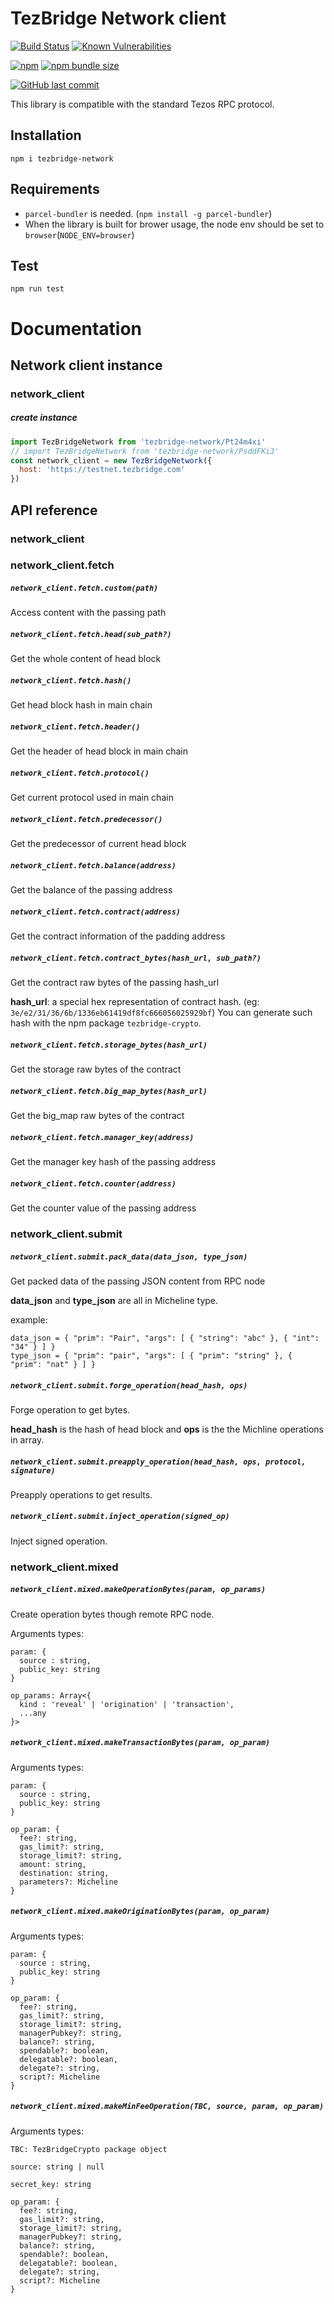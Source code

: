 # TezBridge Network client

[![Build Status](https://travis-ci.org/tezbridge/tezbridge-network.svg?branch=master)](https://travis-ci.org/tezbridge/tezbridge-network)
[![Known Vulnerabilities](https://snyk.io/test/github/tezbridge/tezbridge-network/badge.svg?targetFile=package.json)](https://snyk.io/test/github/tezbridge/tezbridge-network?targetFile=package.json)

[![npm](https://img.shields.io/npm/v/tezbridge-network.svg?color=birghtgreen)](https://www.npmjs.com/package/tezbridge-network)
[![npm bundle size](https://img.shields.io/bundlephobia/minzip/tezbridge-network.svg?color=brightgreen)](https://www.npmjs.com/package/tezbridge-network)

[![GitHub last commit](https://img.shields.io/github/last-commit/tezbridge/tezbridge-network.svg)](https://github.com/tezbridge/tezbridge-network/commits/master)

This library is compatible with the standard Tezos RPC protocol.

## Installation
`npm i tezbridge-network`

## Requirements
- `parcel-bundler` is needed. (`npm install -g parcel-bundler`)
- When the library is built for brower usage, the node env should be set to `browser`(`NODE_ENV=browser`)

## Test
`npm run test`

# Documentation

## Network client instance

### network_client

##### create instance
```javascript
import TezBridgeNetwork from 'tezbridge-network/Pt24m4xi'
// import TezBridgeNetwork from 'tezbridge-network/PsddFKi3'
const network_client = new TezBridgeNetwork({
  host: 'https://testnet.tezbridge.com'
})
```

## API reference

### network_client

### network_client.fetch

##### `network_client.fetch.custom(path)`
Access content with the passing path

##### `network_client.fetch.head(sub_path?)`
Get the whole content of head block

##### `network_client.fetch.hash()`
Get head block hash in main chain

##### `network_client.fetch.header()`
Get the header of head block in main chain

##### `network_client.fetch.protocol()`
Get current protocol used in main chain

##### `network_client.fetch.predecessor()`
Get the predecessor of current head block

##### `network_client.fetch.balance(address)`
Get the balance of the passing address

##### `network_client.fetch.contract(address)`
Get the contract information of the padding address

##### `network_client.fetch.contract_bytes(hash_url, sub_path?)`
Get the contract raw bytes of the passing hash_url

**hash_url**: a special hex representation of contract hash. (eg: `3e/e2/31/36/6b/1336eb61419df8fc666056025929bf`)
You can generate such hash with the npm package `tezbridge-crypto`.

##### `network_client.fetch.storage_bytes(hash_url)`
Get the storage raw bytes of the contract

##### `network_client.fetch.big_map_bytes(hash_url)`
Get the big_map raw bytes of the contract

##### `network_client.fetch.manager_key(address)`
Get the manager key hash of the passing address

##### `network_client.fetch.counter(address)`
Get the counter value of the passing address


### network_client.submit

##### `network_client.submit.pack_data(data_json, type_json)`
Get packed data of the passing JSON content from RPC node

**data_json** and **type_json** are all in Micheline type.

example:
```
data_json = { "prim": "Pair", "args": [ { "string": "abc" }, { "int": "34" } ] }
type_json = { "prim": "pair", "args": [ { "prim": "string" }, { "prim": "nat" } ] }
``` 

##### `network_client.submit.forge_operation(head_hash, ops)`
Forge operation to get bytes.

**head_hash** is the hash of head block and **ops** is the the Michline operations in array.

##### `network_client.submit.preapply_operation(head_hash, ops, protocol, signature)`
Preapply operations to get results.

##### `network_client.submit.inject_operation(signed_op)`
Inject signed operation.


### network_client.mixed

##### `network_client.mixed.makeOperationBytes(param, op_params)`
Create operation bytes though remote RPC node.

Arguments types:
```
param: {
  source : string,
  public_key: string
}

op_params: Array<{
  kind : 'reveal' | 'origination' | 'transaction',
  ...any
}>
```

##### `network_client.mixed.makeTransactionBytes(param, op_param)`

Arguments types:
```
param: {
  source : string,
  public_key: string
}

op_param: {
  fee?: string,
  gas_limit?: string,
  storage_limit?: string,
  amount: string,
  destination: string,
  parameters?: Micheline
}
```

##### `network_client.mixed.makeOriginationBytes(param, op_param)`

Arguments types:
```
param: {
  source : string,
  public_key: string
}

op_param: {
  fee?: string,
  gas_limit?: string,
  storage_limit?: string,
  managerPubkey?: string,
  balance?: string,
  spendable?: boolean,
  delegatable?: boolean,
  delegate?: string,
  script?: Micheline
}
```

##### `network_client.mixed.makeMinFeeOperation(TBC, source, param, op_param)`

Arguments types:
```
TBC: TezBridgeCrypto package object

source: string | null

secret_key: string

op_param: {
  fee?: string,
  gas_limit?: string,
  storage_limit?: string,
  managerPubkey?: string,
  balance?: string,
  spendable?: boolean,
  delegatable?: boolean,
  delegate?: string,
  script?: Micheline
}
```